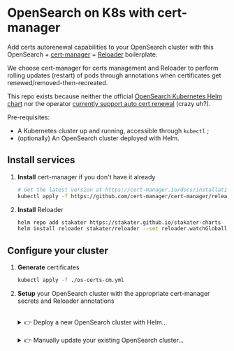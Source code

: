 # OpenSearch on K8s with cert-manager

Add certs autorenewal capabilities to your OpenSearch cluster with this OpenSearch + [cert-manager](https://cert-manager.io/docs/installation/kubectl/) + [Reloader](https://github.com/stakater/Reloader?tab=readme-ov-file#how-to-use-reloader) boilerplate.

We choose cert-manager for certs management and Reloader to perform rolling updates (restart) of pods through annotations when certificates get renewed/removed-then-recreated.

This repo exists because neither the official [OpenSearch Kubernetes Helm chart](https://github.com/opensearch-project/helm-charts) nor the operator [currently support auto cert renewal](https://github.com/opensearch-project/opensearch-k8s-operator/issues/399) (crazy uh?).

Pre-requisites:

- A Kubernetes cluster up and running, accessible through `kubectl` ;
- (optionally) An OpenSearch cluster deployed with Helm.

## Install services

1. **Install** cert-manager if you don't have it already

    ```bash
    # Get the latest version at https://cert-manager.io/docs/installation/kubectl/
    kubectl apply -f https://github.com/cert-manager/cert-manager/releases/download/v1.15.2/cert-manager.yaml
    ```

2. **Install** Reloader

    ```bash
    helm repo add stakater https://stakater.github.io/stakater-charts
    helm install reloader stakater/reloader --set reloader.watchGlobally=true --set reloader.reloadOnCreate=true
    ```

## Configure your cluster

1. **Generate** certificates

    ```bash
    kubectl apply -f ./os-certs-cm.yml
    ```

2. **Setup** your OpenSearch cluster with the appropriate cert-manager secrets and Reloader annotations

    <br/>

    <details>
    <summary>👉 Deploy a new OpenSearch cluster with Helm...</summary>

    Just copy paste the following commands or read the configuration to adapt yours:

    ```bash
    helm repo add opensearch https://opensearch-project.github.io/helm-charts/

    kubectl apply -f ./os-config.yml  # OS configuration (users, roles...)
    helm install opensearch-nodes opensearch/opensearch --version 2.21.0 -f "./opensearch-example.yaml"
    helm install opensearch-dashboards opensearch/opensearch-dashboards --version 2.19.1 -f "./opensearch-dashboards-example.yaml"

    kubectl exec -it opensearch-cluster-master-0 -- /usr/share/opensearch/plugins/opensearch-security/tools/securityadmin.sh \
        -cd /usr/share/opensearch/config/opensearch-security/ \
        -icl -nhnv \
        -cacert /usr/share/opensearch/config/certs/ca.crt \
        -cert /usr/share/opensearch/config/admin-certs/tls.crt \
        -key /usr/share/opensearch/config/admin-certs/tls.key \
        -t config.yml \
        -t roles.yml \
        -t roles_mapping.yml \
        -t internal_users.yml \
        -t action_groups.yml \
        -t nodes_dn.yml \
        -t whitelist.yml \
        -t allowlist.yml \
        -t audit.yml \
        -t tenants.yml
    ```

    :information_source: Each time you edit the `os-config.yml` file, you'll need to run the `securityadmin.sh` command.

    </details>

    <br/>

    <details>
    <summary>👉 Manually update your existing OpenSearch cluster...</summary>

    Whether it is deployed with Helm or the Operator, you want to understand the basic principales of cert-manager and Reloader **so you can update your own manifests/Helm values**.

    At step 1, we've created cert-manager certificates : `os-certs`, `os-admin-certs` and `os-dashboards-certs`. These certs are created as _secrets_ in our cluster. Those secrets must be mounted to our cluster.

    Each secret includes a `ca.crt`, `tls.crt` and `tls.key` field we'll need to map in our `opensearch.yml` and `opensearch-dashboards.yml` configurations.

    Take example on [`opensearch-example.yaml#L67`](./opensearch-example.yaml#L67) to mount these secrets appropriately.

    Take example on [`opensearch-example.yaml#L28-L38`](./opensearch-example.yaml#L28) to configure the right paths.

    When cert-manager renews our certificates, we want our OpenSearch pods to reload so they use the new certs. That's where Reloader comes into play. We want our OpenSearch _StatefulSet_ and OpenSearch Dashboard _Deployment_ to add the proper annotations.

    You might want to use the following command as example to patch your current deployment :

    ```bash
    kubectl patch statefulset opensearch-cluster-master -p '{"spec":{"template":{"metadata":{"annotations":{"secret.reloader.stakater.com/reload": "os-certs"}}}}}'
    kubectl patch deployment opensearch-dashboards -p '{"spec":{"template":{"metadata":{"annotations":{"secret.reloader.stakater.com/reload": "os-dashboards-certs"}}}}}'
    ```

    Make it permanent by taking example on [`opensearch-example.yaml#L9`](./opensearch-example.yaml#L9) to configure the right annotations.

    <details>

